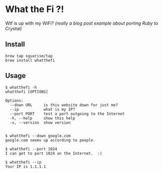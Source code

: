 # What the Fi ?!

Wtf is up with my WiFi?  _(really a blog post example about porting Ruby to Crystal)_

## Install

```
brew tap squarism/tap
brew install whatthefi
```


## Usage

```
$ whatthefi -h
whatthefi [OPTIONS]

Options:
  --down URL     is this website down for just me?
  --ip           what is my IP?
  --port PORT    test a port outgoing to the Internet
  -h, --help     show this help
  -v, --version  show version
  
  
$ whatthefi --down google.com
google.com seems up according to people.

$ whatthefi --port 1024
I can get to port 1024 on the Internet.  :)

$ whatthefi --ip
Your IP is 1.1.1.1
```
